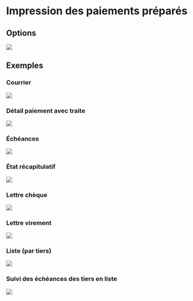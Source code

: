 # Impression des paiements préparés
## Options


![](../../assets/images/Paiements/Impressions/Filtres.png)


## Exemples


### Courrier


![](../../assets/images/Paiements/Impressions/Courrier.png)


### Détail paiement avec traite


![](../../assets/images/Paiements/Impressions/Detail_paiement_avec_traite.png)


### Échéances


![](../../assets/images/Paiements/Impressions/Echeances.png)


### État récapitulatif


![](../../assets/images/Paiements/Impressions/Etat_recapitulatif.png)


### Lettre chèque


![](../../assets/images/Paiements/Impressions/Lettre_cheque.png)


### Lettre virement


![](../../assets/images/Paiements/Impressions/Lettre_virement.png)


### Liste (par tiers)


![](../../assets/images/Paiements/Impressions/Liste_par_tiers.png)


### Suivi des échéances des tiers en liste


![](../../assets/images/Paiements/Impressions/Suivi_des_echeances_des_tiers_en_liste.png)


